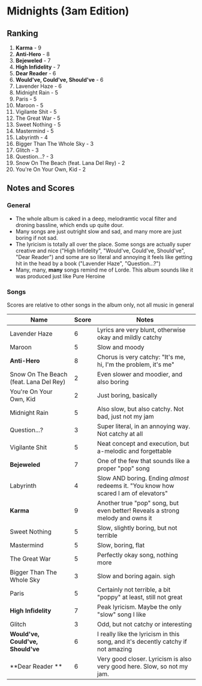 # Midnights (3am Edition)

## Ranking

1. **Karma** - 9
1. **Anti-Hero** - 8
1. **Bejeweled** - 7
1. **High Infidelity** - 7
1. **Dear Reader** - 6
1. **Would've, Could've, Should've** - 6
1. Lavender Haze - 6
1. Midnight Rain - 5
1. Paris - 5
1. Maroon - 5
1. Vigilante Shit - 5
1. The Great War - 5
1. Sweet Nothing - 5
1. Mastermind - 5
1. Labyrinth - 4
1. Bigger Than The Whole Sky - 3
1. Glitch - 3
1. Question...? - 3
1. Snow On The Beach (feat. Lana Del Rey) - 2
1. You're On Your Own, Kid - 2

## Notes and Scores

### General

- The whole album is caked in a deep, melodramtic vocal filter and droning bassline, which ends up quite dour.
- Many songs are just outright slow and sad, and many more are just boring if not sad.
- The lyricism is totally all over the place. Some songs are actually super creative and nice ("High Infidelity", "Would've, Could've, Should've", "Dear Reader") and some are so literal and annoying it feels like getting hit in the head by a book ("Lavender Haze", "Question...?")
- Many, many, **many** songs remind me of Lorde. This album sounds like it was produced just like Pure Heroine

### Songs

Scores are relative to other songs in the album only, not all music in general

| Name                                   | Score | Notes                                                                                |
| -------------------------------------- | ----- | ------------------------------------------------------------------------------------ |
| Lavender Haze                          | 6     | Lyrics are very blunt, otherwise okay and mildly catchy                              |
| Maroon                                 | 5     | Slow and moody                                                                       |
| **Anti-Hero**                          | 8     | Chorus is very catchy: "It's me, hi, I'm the problem, it's me"                       |
| Snow On The Beach (feat. Lana Del Rey) | 2     | Even slower and moodier, and also boring                                             |
| You're On Your Own, Kid                | 2     | Just boring, basically                                                               |
| Midnight Rain                          | 5     | Also slow, but also catchy. Not bad, just not my jam                                 |
| Question...?                           | 3     | Super literal, in an annoying way. Not catchy at all                                 |
| Vigilante Shit                         | 5     | Neat concept and execution, but a-melodic and forgettable                            |
| **Bejeweled**                          | 7     | One of the few that sounds like a proper "pop" song                                  |
| Labyrinth                              | 4     | Slow AND boring. Ending *almost* redeems it. "You know how scared I am of elevators" |
| **Karma**                              | 9     | Another true "pop" song, but even better! Reveals a strong melody and owns it        |
| Sweet Nothing                          | 5     | Slow, slightly boring, but not terrible                                              |
| Mastermind                             | 5     | Slow, boring, flat                                                                   |
| The Great War                          | 5     | Perfectly okay song, nothing more                                                    |
| Bigger Than The Whole Sky              | 3     | Slow and boring again. sigh                                                          |
| Paris                                  | 5     | Certainly not terrible, a bit "poppy" at least, still not great                      |
| **High Infidelity**                    | 7     | Peak lyricism. Maybe the only "slow" song I like                                     |
| Glitch                                 | 3     | Odd, but not catchy or interesting                                                   |
| **Would've, Could've, Should've**      | 6     | I really like the lyricism in this song, and it's decently catchy if not amazing     |
| **Dear Reader **                       | 6     | Very good closer. Lyricism is also very good here. Slow, so not my jam.              |
